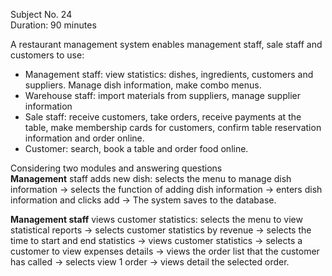 Subject No. 24  
Duration: 90 minutes

A restaurant management system enables management staff, sale staff and customers to use:
- Management staff: view statistics: dishes, ingredients, customers and suppliers. Manage dish information, make combo menus.
- Warehouse staff: import materials from suppliers, manage supplier information
- Sale staff: receive customers, take orders, receive payments at the table, make membership cards for customers, confirm table reservation information and order online.
- Customer: search, book a table and order food online.

Considering two  modules and answering questions  
  **Management** staff adds new dish: selects the menu to manage dish information → selects the function of adding dish information → enters dish information and clicks add → The system saves to the database.  

  **Management staff** views customer statistics: selects the menu to view statistical reports → selects customer statistics by revenue → selects the time to start and end statistics → views customer statistics → selects a customer to view expenses details → views the order list that the customer has called → selects view 1 order → views detail the selected order.
